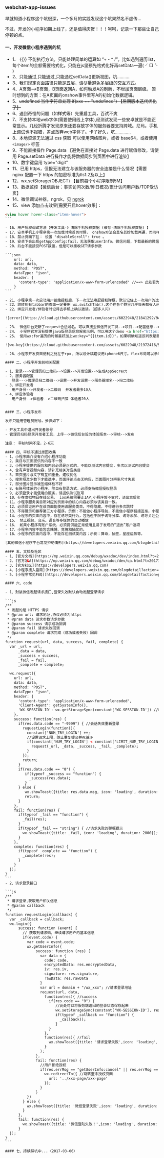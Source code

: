 ### webchat-app-issues

早就知道小程序这个坑很深，一个多月的实践发现这个坑果然名不虚传...       

不过，开发的小程序如期上线了，还是值得庆贺！！！呵呵，记录一下那些让自己停顿的点。

#### 一、开发微信小程序遇到的坑

- 1、 {{}} 不能执行方法，只能处理简单的运算如 “+ - * /”，比如遇到遍历list，每个item的金额需要格式化，只能在js里预先格式化好再setData一遍( ╯□╰ )
- 2、只能通过,只能通过,只能通过setData()更新视图，坑..........
- 3、我们规定页面路径只能是五层，请尽量避免多层级的交互方式。
- 4、A页面-->B页面，B页面返回A，如何触发A的刷新，不增加页面层级。
     暂时想到的方案：在A页面的onshow事件里写A的初始化数据逻辑。
- 5、<del>undefined 当作字符串处理  if(xxx == "undefined") 【后期版本迭代优化了】</del>
- 6、遇到奇怪的问题（如样式等）先重启工具，百试不爽
- 7、不支持本地web字体(需要使用线上字体),经测试发现一些安卓就是不能正常显示。几经折腾才发现原来还要存放字体的服务器要支持跨域。尼玛，手机上调试也不报错，差点放弃web字体了。卡了好久，坑.............
- 8、本地资源无法通过 css 获取 可以使用网络图片，或者 base64，或者使用 `<image/>` 标签
- 9、不能直接操作 Page.data 【避免在直接对 Page.data 进行赋值修改，请使用 Page.setData 进行操作才能将数据同步到页面中进行渲染】
- 10、数字键盘用 type="digit"
- 11、已用 https，但报无法建立与该服务器的安全连接是什么情况【需要 nginx 配置一下 https 的加密标准为tls1.2及以上】
- 12、wx.setStorage(OBJECT) 【目前每个小程序限制5M】
- 13、数据监控【微信后台：事实访问次数/昨日概况/累计访问用户数/TOP受访页】
- 14、微信调试神器，ngrok，见 <a href="https://www.twindy.org/nginx-ngrock-net-through/" target="_blank">ngrok</a>
- 15、view 添加点击效果[需要开启hover效果]： 

````html
<view hover hover-class="item-hover"> 
```

- 16、用户授权调试方法【开发工具-》清除手机授权数据 (缓存-清除手机授权数据) 】
- 17、安卓手机上小程序第一次加载时候首页时候， onshow方法会莫名其妙加载两遍，而同样在iphone下却不会，由于需要在onshow里面触发获取用户信息，所以系统加载两次onshow会导致后台报错。。。
- 18、禁止页面下拉： 设置 "disableScroll": true 。
- 19、安卓下会出现getAppConfig:fail，无法获取userInfo。微信问题，下载最新的微信安装包
- 20、后台不能接受POST数据，但是可以接收GET请求参数

```json
    url: url,
    data: data,
    method: "POST",
    dataType: "json",
    header: {
      'content-type': 'application/x-www-form-urlencoded' //==> 此处若为application/json则服务端无法获取POST的参数
    }
```

- 21、小程序第一次启动用户拒绝授权后，下一次无法唤起授权弹框，默认记住上一次用户的选择。暂时没有找到解决方法，微信也没有相关解析。【2017-01-10】
- 22、跳转到有tabbar的页面一定要用 wx.switchTab().这个在各个群里几乎每天都有人问到！！！
- 22、绑定开发者/体验者时记得去手机上确认邀请。（超多人问）

![error](https://cloud.githubusercontent.com/assets/6022948/21841292/940f4d50-d81c-11e6-96ac-76fdb4cc274a.png)

- 23、 微信后台更新了request合法域名，可以直接去微信开发工具-->项目-->配置信息-->刷新，立马生效。
- 24、 小程序官方没有提供java版登录信息解密示例，可以用这个demo <a href="https://github.com/cocoli/springboot-weapp-demo" target="_blank">java版解密demo</a> 
- 25、 使用wx:for遍历的时候最好加上wx:key="{{item.id}}"，如果明确知道该列表是静态，或者不必关注其顺序，可以选择忽略，但是如果遍历的数组会发生改变，则有可能导致数据顺序会改变。

![wx-key](https://cloud.githubusercontent.com/assets/6022948/21972416/59402f42-dbf4-11e6-85c0-e369fc1e0bfd.png)

- 26、小程序开发页面便利之处在于rpx, 所以设计稿建议用iphone6尺寸。flex布局可以参考<a href="http://www.ruanyifeng.com/blog/2015/07/flex-grammar.html" target="_blank">这篇</a>

#### 二、小程序开发前相关配置

- 1、登录--->管理员扫二维码-->设置-->开发设置-->生成AppSecrect
- 2、服务器配置
   登录--->管理员扫二维码-->设置-->开发设置-->服务器域名-->扫二维码
- 3、绑定开发者
   用户身份-->开发者-->二维码  开发者最多10人
- 4、绑定体验者
   用户身份-->体验者-->二维码扫描 体验者20人
   

#### 三、小程序发布

发布只能用管理员账号。步骤如下：

- 开发工具中退出开发者账号
- 管理员扫码登录开发者工具，上传-->微信后台设为体验版本-->审核-->发布

注意： 审核时间不定，2-6天

#### 四、审核不通过原因收集
- 1、小程序简介没有介绍小程序功能
- 2、类目与页面提供的内容不一致
- 3、小程序提供的服务和内容必须是正式的，不能以测试内容提交，多次以测试内容提交
- 4、含有声音视频内容，请补充相关对应类目
- 5、首页图片与文字有互相重叠，建议优化
- 6、搜索框及少数下才能选中，页面评论点击无响应，页面图片分辨率尺寸失真
- 7、部分图片显示被压缩体检不好
- 8、有账号体系的小程序，除自有登录方式，必须支持微信授权登录
- 9、必须登录才能使用的服务，请提供测试账号
- 10、存在虚拟物品在线交易， ios系统需要走IAP,小程序暂不支付，请留意后续
- 11、小程序服务类目所对应的页面中的核心内容必须与该类目一致。
- 12、必须保证用户在该页面能使用该服务类目，不得隐藏，不得进行多次跳转
- 13、不得展示和推荐第三方小程序。示例：不能做小程序导航，不能做小程序链接互推，小程序排行榜等
- 14、小程序的页面内容中，存在诱导类行为，包括但不限于诱导分享、诱导添加、诱导关注公众号、诱导下载等，要求用户分享、添加、关注或下载后才可操作的程序，含有明示或暗示用户分享的文案、图片、按钮、浮层、弹窗等的小程序，通过利益诱惑诱导用户分享、传播的小程序，用夸张言语来胁迫、引诱用户分享的小程序，强制或诱导用户添加小程序的，都将会被拒绝；
- 15、 禁止视频、音乐、语音等多媒体的自动播放
- 16、 如果小程序有账户系统，必须提供能正常使用且易于发现的“退出”账户选项
- 17、小程序内容不能包含赌博、竞猜和抽奖的。
- 18、小程序的页面内容中，不能存在测试类内容；示例：算命，抽签，星座运势等。

[其他微信小程序平台常见拒绝情形](https://developers.weixin.qq.com/blogdetail?action=get_post_info&lang=zh_CN&token=1592986236&docid=c53fb90c11590a1b86c109b4006fae27)

#### 五、文档及社区
- 1、[官方文档](https://mp.weixin.qq.com/debug/wxadoc/dev/index.html?t=201715)
- 2、[官方Q&A](https://mp.weixin.qq.com/debug/wxadoc/dev/qa.html?t=201715)
- 3、[官方社区](https://developers.weixin.qq.com)
- 4、[小程序接入指南](https://developers.weixin.qq.com/blogdetail?action=get_post_info&lang=zh_CN&token=1592986236&docid=bb39a3dfd5f9c7070f9e2ec3c0f7f68a)
- 5、[小程序常见FAQ](https://developers.weixin.qq.com/blogdetail?action=get_post_info&lang=zh_CN&token=1592986236&docid=2fcdb7794d48c59f7624f53e94d0ae22)

#### 六、code

- 1、封装微信发起请求接口,登录失效默认自动发起登录请求

```js
/**
 * 发起的是 HTTPS 请求
 * @pram url: 请求地址,协议必须为https
 * @pram data 请求参数请求参数
 * @param success 请求成功回调
 * @param fail 请求失败回调
 * @param complete 请求完成（成功或者失败）回调
 */
function request(url, data, success, fail, complete) {
  var _url = url,
      _data = data,
      _success = success,
      _fail = fail, 
      _complete = complete;

  wx.request({
    url: url,
    data: data,
    method: "POST",
    dataType: "json",
    header: {
      'content-type': 'application/x-www-form-urlencoded',
      'Client-Agent': getSystemInfo(),
      'WX-SESSION-ID': wx.getStorageSync(constant['WX-SESSION-ID']) //每次请求带上登录标志
    },
    success: function(res) {
      if(res.data.code == "-9999") { //会话失效重新登录
        requestLogin(function(){
          constant['NUM_TRY_LOGIN'] ++;
          //设置请求上限，防止重复提交并死循环
          if(constant['NUM_TRY_LOGIN'] < constant['LIMIT_NUM_TRY_LOGIN']) {
            request(_url, _data, _success, _fail, _complete);
          }
        });
        return;
      }
      if(res.data.code == "0") {
         if(typeof _success == "function") {
           _success(res.data);
         }
      } else {
         wx.showToast({title: res.data.msg, icon: 'loading', duration: 2000});
         return;
      }
    },
    fail: function(res) {
      if(typeof _fail == "function") {
        _fail(res);
      }
      if(typeof _fail == "string") { //请求失败的弹框提示
        wx.showToast({title: _fail, icon: 'loading', duration: 2000});
      }
    },
    complete: function(res) {
      if(typeof _complete == "function") {
        _complete(res);
      }
    }
  });
}
```
- 2、请求登录接口

```js
/**
 * 请求登录,获取用户相关信息
 * @param callback
 */
function requestLogin(callback) {
  var _callback = callback;
  wx.login({
      success: function (event) {
        // 获取到请求码，继续请求用户的基本信息
        if(event.code) {
          var code = event.code;
          wx.getUserInfo({
              success: function (res) {
                var data = {
                  code: code,
                  encryptedData: res.encryptedData,
                  iv: res.iv,
                  signature: res.signature,
                  rawData: res.rawData
                }
                var url = domain + "/wx_xxx"; //请求登录地址
                request(url, data, 
                  function(res){ //success
                    if(res.code == "0") {
                       //此处可以将服务端返回的登录状态保存起来
                       wx.setStorageSync(constant['WX-SESSION-ID'], res.object.sessionId);
                       if(typeof _callback == "function") {
                         _callback();
                       }
                    }
                  },
                  function(res){ //fail
                    wx.showToast({title: '请求登录失败',icon: 'loading', duration: 2000});
                  }
                );
              },
              fail: function(res) {
                //用户拒绝授权
                if(res.errMsg == "getUserInfo:cancel" || res.errMsg == "getUserInfo:fail auth deny") { 
                  wx.redirectTo({ //跳转至未授权页面
                    url: '../xxx-page/xxx-page'
                  });
                }
              }
          })
        } else {
          wx.showToast({title: '微信登录失败',icon: 'loading', duration: 2000});
        }
      },
      fail: function(res) {
        wx.showToast({title: '微信登陆失败！',icon: 'loading', duration: 2000});
      }
  });
}
```

#### 七、持续踩坑中...（2017-03-06）
